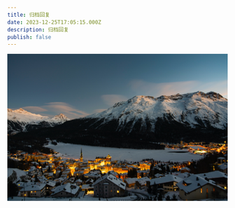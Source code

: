 ```yaml
---
title: 归档回复
date: 2023-12-25T17:05:15.000Z
description: 归档回复
publish: false
---
```

![](../images/df49db70e05e7b3fcd2ef386bb4454d7.jpeg)

